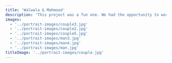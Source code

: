 ```yaml
---
title: 'Walwala & Mahmood'
description: 'This project was a fun one. We had the opportunity to work with a couple of friends who wanted to capture their love for each other in a photo shoot. We had a great time and the photos turned out great.'
images:
  - '../portrait-images/couple3.jpg'
  - '../portrait-images/couple2.jpg'
  - '../portrait-images/couple5.jpg'
  - '../portrait-images/man3.jpg'
  - '../portrait-images/man4.jpg'
  - '../portrait-images/man.jpg'
titleImage: '../portrait-images/couple.jpg'
---
```

